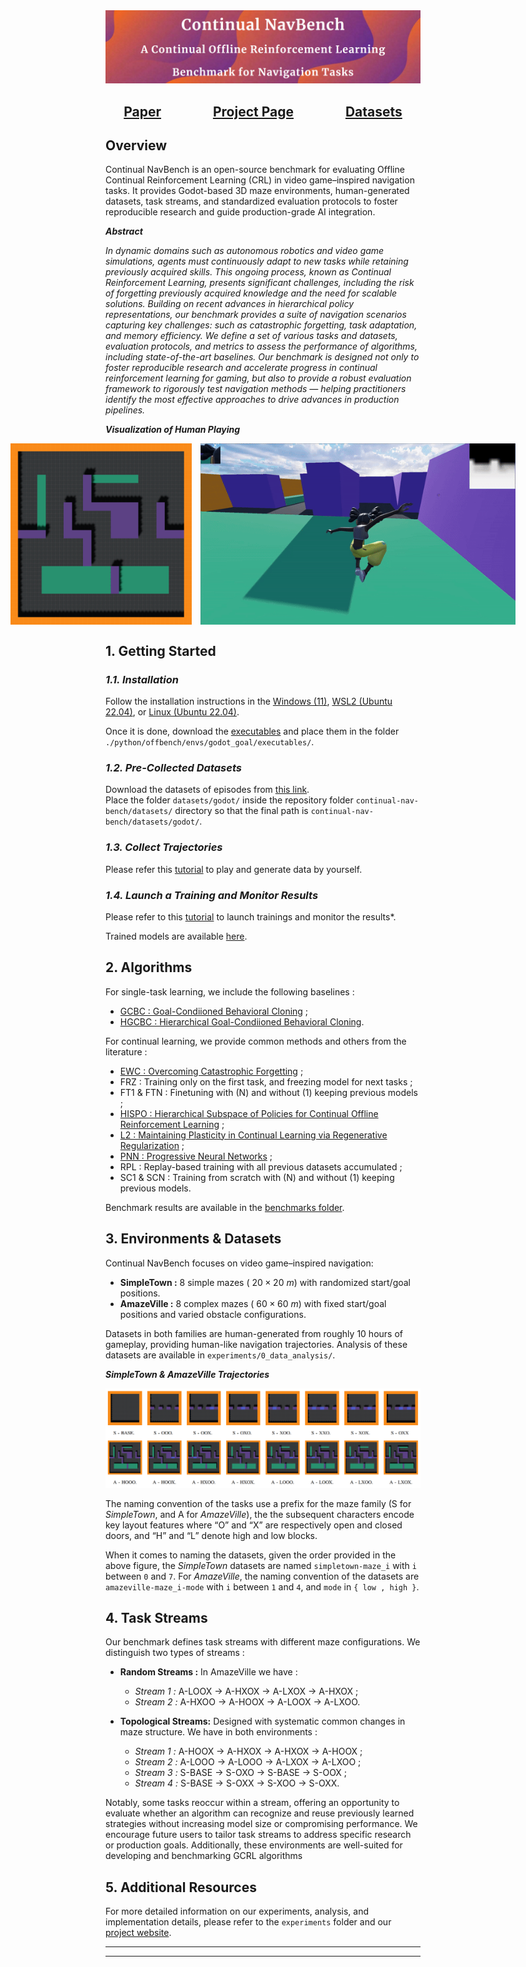 <img src="./assets/readme/cover.png" alt="Antmaze"/>

<div id="links">
    <div align="center">
        <h2>
            <a href="./articles/paper.pdf">Paper</a>
            &emsp;
            &emsp;
            &emsp;
            <a href="https://sites.google.com/view/continual-nav-bench/home?authuser=2">Project Page</a>
            &emsp;
            &emsp;
            &emsp;
            <a href="https://drive.google.com/drive/folders/1QHzGofKymDIkoN1_4FlPwLlJ0pFwilUo?usp=sharing">Datasets</a>
        </h2>
  </div>
</div>

## Overview

Continual NavBench is an open-source benchmark for evaluating Offline Continual Reinforcement Learning (CRL) in video game–inspired navigation tasks. It provides Godot-based 3D maze environments, human-generated datasets, task streams, and standardized evaluation protocols to foster reproducible research and guide production-grade AI integration.

***Abstract***

*In dynamic domains such as autonomous robotics and video game simulations, agents must continuously adapt to new tasks while retaining previously acquired skills. This ongoing process, known as Continual Reinforcement Learning, presents significant challenges, including the risk of forgetting previously acquired knowledge and the need for scalable solutions. Building on recent advances in hierarchical policy representations, our benchmark provides a suite of navigation scenarios capturing key challenges: such as catastrophic forgetting, task adaptation, and memory efficiency. We define a set of various tasks and datasets, evaluation protocols, and metrics to assess the performance of algorithms, including state-of-the-art baselines. Our benchmark is designed not only to foster reproducible research and accelerate progress in continual reinforcement learning for gaming, but also to provide a robust evaluation framework to rigorously test navigation methods — helping practitioners identify the most effective approaches to drive advances in production pipelines.*

***Visualization of Human Playing***

<div id="links" align="center" style="display: flex; justify-content: center; gap: 1em;">
  <img src="./assets/readme/maze.png" alt="Visualization Maze" width="290px" height="290px"/>
  <img src="./assets/readme/visu.gif" alt="Visualization Gif" width="auto" height="290px"/>
</div>

## **1. Getting Started**

### *1.1. Installation*

Follow the installation instructions in the [Windows (11)](./installation/WINDOWS.md), [WSL2 (Ubuntu 22.04)](./installation/WSL.md), or [Linux (Ubuntu 22.04)](./installation/LINUX.md).

Once it is done, download the [executables](https://drive.google.com/drive/folders/1ixd0XJI--7MsZ-gOxF00POYzYYLmJ-6V?usp=sharing) and place them in the folder `./python/offbench/envs/godot_goal/executables/`.

### *1.2. Pre-Collected Datasets*

Download the datasets of episodes from [this link](https://drive.google.com/drive/folders/1QHzGofKymDIkoN1_4FlPwLlJ0pFwilUo?usp=sharing).  
Place the folder `datasets/godot/` inside the repository folder `continual-nav-bench/datasets/` directory so that the final path is `continual-nav-bench/datasets/godot/`.

### *1.3. Collect Trajectories*

Please refer this [tutorial](./datasets/README.md) to play and generate data by yourself.

### *1.4. Launch a Training and Monitor Results*

Please refer to this [tutorial](./experiments/README.md) to launch trainings and monitor the results*.

Trained models are available [here](https://drive.google.com/drive/folders/1QHzGofKymDIkoN1_4FlPwLlJ0pFwilUo?usp=sharing).

## **2. Algorithms**

For single-task learning, we include the following baselines :

- [GCBC : Goal-Condiioned Behavioral Cloning](./articles/singletask/GCBC.pdf) ;
- [HGCBC : Hierarchical Goal-Condiioned Behavioral Cloning](./articles/singletask/HGCBC.pdf).

For continual learning, we provide common methods and others from the literature :

- [EWC : Overcoming Catastrophic Forgetting](./articles/continual/EWC.pdf) ;
- FRZ : Training only on the first task, and freezing model for next tasks ;
- FT1 & FTN : Finetuning with (N) and without (1) keeping previous models ;
- [HISPO : Hierarchical Subspace of Policies for Continual Offline Reinforcement Learning](./articles/continual/HISPO.pdf) ;
- [L2 : Maintaining Plasticity in Continual Learning via Regenerative Regularization](./articles/continual/L2.pdf) ;
- [PNN : Progressive Neural Networks](./articles/continual/PNN.pdf) ;
- RPL : Replay-based training with all previous datasets accumulated ;
- SC1 & SCN : Training from scratch with (N) and without (1) keeping previous models.

Benchmark results are available in the [benchmarks folder](./benchmarks/CONTINUAL.md).

## **3. Environments & Datasets**

Continual NavBench focuses on video game–inspired navigation:

- **SimpleTown :** 8 simple mazes ( $20\times20\ m$) with randomized start/goal positions.
- **AmazeVille :** 8 complex mazes ( $60\times60\ m$) with fixed start/goal positions and varied obstacle configurations.

Datasets in both families are human-generated from roughly $10$ hours of gameplay, providing human-like navigation trajectories. Analysis of these datasets are available in `experiments/0_data_analysis/`.

***SimpleTown \& AmazeVille Trajectories***

<img src="./assets/readme/mazes.png" alt="Mazes Trajectories"/>

The naming convention of the tasks use a prefix for the maze family (S for *SimpleTown*, and A for *AmazeVille*), the the subsequent characters encode key layout features where “O” and “X” are respectively open and closed doors, and “H” and “L” denote high and low blocks.

When it comes to naming the datasets, given the order provided in the above figure, the *SimpleTown* datasets are named `simpletown-maze_i` with `i` between `0` and `7`. For *AmazeVille*, the naming convention of the datasets are `amazeville-maze_i-mode` with `i` between `1` and `4`, and `mode` in `{ low , high }`.

## **4. Task Streams**

Our benchmark defines task streams with different maze configurations. We distinguish two types of streams :

- **Random Streams :** In AmazeVille we have :
  - *Stream 1 :* A-LOOX → A-HXOX → A-LXOX → A-HXOX ;
  - *Stream 2 :* A-HXOO → A-HOOX → A-LOOX → A-LXOO.

- **Topological Streams:** Designed with systematic common
changes in maze structure. We have in both environments :
  - *Stream 1 :* A-HOOX → A-HXOX → A-HXOX → A-HOOX ;
  - *Stream 2 :* A-LOOO → A-LOOO → A-LXOX → A-LXOO ;
  - *Stream 3 :* S-BASE → S-OXO → S-BASE → S-OOX ;
  - *Stream 4 :* S-BASE → S-OXX → S-XOO → S-OXX.

Notably, some tasks reoccur within a stream, offering an opportunity to evaluate whether an algorithm can recognize and reuse previously learned strategies without increasing model size or compromising performance. We encourage future users to tailor task streams to address specific research or production goals. Additionally, these environments are well-suited for developing and benchmarking GCRL algorithms

## **5. Additional Resources**

For more detailed information on our experiments, analysis, and implementation details, please refer to the `experiments` folder and our [project website](https://sites.google.com/view/continual-nav-bench/).

---
---

